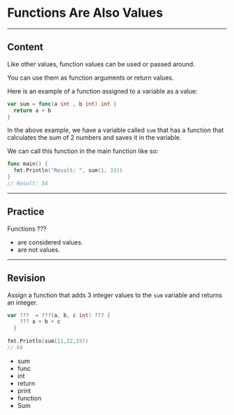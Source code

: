 ﻿---
author: Stefan-Stojanovic

type: normal

category: how to

---

# Functions Are Also Values

---
## Content

Like other values, function values can be used or passed around.

You can use them as function arguments or return values.

Here is an example of a function assigned to a variable as a value:

```go
var sum = func(a int , b int) int {
  return a + b
}
```

In the above example, we have a variable called `sum` that has a function that calculates the sum of 2 numbers and saves it in the variable.

We can call this function in the main function like so:
```go
func main() {
  fmt.Println("Result: ", sum(1, 33))
}
// Result: 34
```

---
## Practice

Functions ???

- are considered values.
- are not values.


---
## Revision

Assign a function that adds 3 integer values to the `sum` variable and returns an integer.
```go
var ???  = ???(a, b, c int) ??? {
    ??? a + b + c
  }
  
fmt.Println(sum(11,22,33))
// 66
```

- sum
- func
- int
- return
- print
- function
- Sum